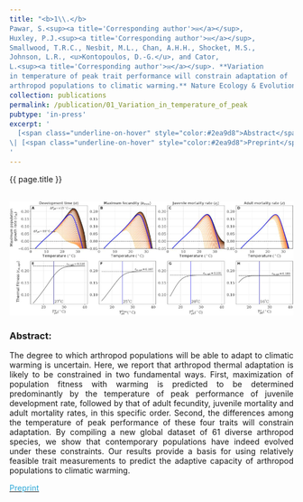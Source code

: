 ```yaml
---
title: "<b>1\\.</b> 
Pawar, S.<sup><a title='Corresponding author'>✉</a></sup>, 
Huxley, P.J.<sup><a title='Corresponding author'>✉</a></sup>, 
Smallwood, T.R.C., Nesbit, M.L., Chan, A.H.H., Shocket, M.S.,
Johnson, L.R., <u>Kontopoulos, D.-G.</u>, and Cator, 
L.<sup><a title='Corresponding author'>✉</a></sup>. **Variation 
in temperature of peak trait performance will constrain adaptation of 
arthropod populations to climatic warming.** Nature Ecology & Evolution."
collection: publications
permalink: /publication/01_Variation_in_temperature_of_peak
pubtype: 'in-press'
excerpt: '
  [<span class="underline-on-hover" style="color:#2ea9d8">Abstract</span>](../publication/01_Variation_in_temperature_of_peak)
\| [<span class="underline-on-hover" style="color:#2ea9d8">Preprint</span>](https://doi.org/10.1101/2023.01.18.524448)
'
---
```


{{ page.title }}<br>
<br><center><img src="../images/publications/variation_in_temperature_of_peak.png"></center>

### Abstract:

<p style='text-align: justify;'>
The degree to which arthropod populations will be able to adapt to 
climatic warming is uncertain. Here, we report that arthropod thermal 
adaptation is likely to be constrained in two fundamental ways. First, 
maximization of population fitness with warming is predicted to be 
determined predominantly by the temperature of peak performance of 
juvenile development rate, followed by that of adult fecundity, 
juvenile mortality and adult mortality rates, in this specific order. 
Second, the differences among the temperature of peak performance of 
these four traits will constrain adaptation. By compiling a new global 
dataset of 61 diverse arthropod species, we show that contemporary 
populations have indeed evolved under these constraints. Our results 
provide a basis for using relatively feasible trait measurements to 
predict the adaptive capacity of arthropod populations to climatic warming.

</p>

[<span class="underline-on-hover" style="color:#2ea9d8">Preprint</span>](https://doi.org/10.1101/2023.01.18.524448)
